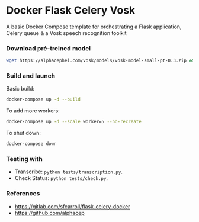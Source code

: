 # Docker Flask Celery Vosk

A basic Docker Compose template for orchestrating a Flask application, Celery queue & a Vosk speech recognition toolkit

### Download pré-treined model

```bash
wget https://alphacephei.com/vosk/models/vosk-model-small-pt-0.3.zip && mv vosk-model-small-pt-0.3.zip ./worker && unzip ./worker/vosk-model-small-pt-0.3.zip -d ./worker
```

### Build and launch

Basic build:
```bash
docker-compose up -d --build
```

To add more workers:
```bash
docker-compose up -d --scale worker=5 --no-recreate
```

To shut down:

```bash
docker-compose down
```

### Testing with

- Transcribe: `python tests/transcription.py`.
- Check Status: `python tests/check.py`.

### References

- https://gitlab.com/sfcarroll/flask-celery-docker
- https://github.com/alphacep
